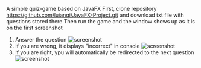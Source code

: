 A simple quiz-game based on JavaFX
First, clone repository https://github.com/luianqi/JavaFX-Project.git and download txt file with questions stored there
Then run the game and the window shows up as it is on the first screenshot
1) Answer the question
![screenshot](https://user-images.githubusercontent.com/73655002/111874835-20633c80-89c1-11eb-9f9a-036fb394e2fb.jpg)
2) If you are wrong, it displays "incorrect" in console
![screenshot](https://user-images.githubusercontent.com/73655002/111874940-6c15e600-89c1-11eb-9dc7-59f2cf2971ac.jpg)
3) If you are right, ypu will automatically be redirected to the next question
![screenshot](https://user-images.githubusercontent.com/73655002/111874956-7afc9880-89c1-11eb-90da-9125a2fb8b3a.jpg)

